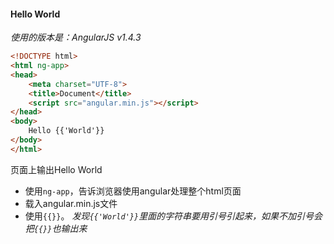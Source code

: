 #### Hello World

*使用的版本是：AngularJS v1.4.3*

```html
<!DOCTYPE html>
<html ng-app>
<head>
    <meta charset="UTF-8">
    <title>Document</title>
    <script src="angular.min.js"></script>
</head>
<body>
    Hello {{'World'}}
</body>
</html>
```

页面上输出Hello World


* 使用`ng-app`，告诉浏览器使用angular处理整个html页面
* 载入angular.min.js文件
* 使用`{{}}`。
*发现`{{'World'}}`里面的字符串要用引号引起来，如果不加引号会把`{{}}`也输出来*
